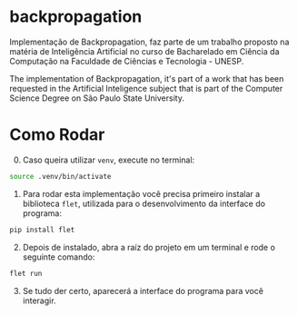 # backpropagation
Implementação de Backpropagation, faz parte de um trabalho proposto na matéria de Inteligência Artificial no curso de Bacharelado em Ciência da Computação na Faculdade de Ciências e Tecnologia - UNESP.

The implementation of Backpropagation, it's part of a work that has been requested in the Artificial Inteligence subject that is part of the Computer Science Degree on São Paulo State University. 

# Como Rodar

0. Caso queira utilizar `venv`, execute no terminal:

```bash
source .venv/bin/activate
```

1. Para rodar esta implementação você precisa primeiro instalar a biblioteca `flet`, utilizada para o desenvolvimento da interface do programa:

```bash
pip install flet
```

2. Depois de instalado, abra a raíz do projeto em um terminal e rode o seguinte comando:

```bash
flet run
```
3. Se tudo der certo, aparecerá a interface do programa para você interagir.
